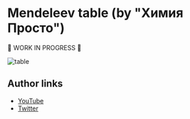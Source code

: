 # Mendeleev table (by "Химия Просто")

:no_entry_sign: WORK IN PROGRESS :no_entry_sign:

![table](https://user-images.githubusercontent.com/28801003/74604402-564f3680-50c6-11ea-8a66-53f1ed89e80b.jpeg)

## Author links
- [YouTube](https://www.youtube.com/c/ChemistryEasy)
- [Twitter](https://twitter.com/chemistry_easy1)
